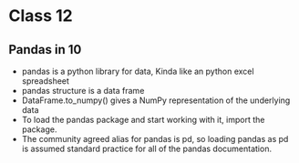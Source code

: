 # Class 12

## Pandas in 10
- pandas is a python library for data, Kinda like an python excel spreadsheet
- pandas structure is a data frame
- DataFrame.to_numpy() gives a NumPy representation of the underlying data
- To load the pandas package and start working with it, import the package. 
- The community agreed alias for pandas is pd, so loading pandas as pd is assumed standard practice for all of the pandas documentation.
